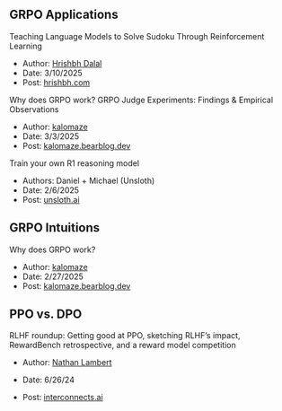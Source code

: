 

## GRPO Applications

Teaching Language Models to Solve Sudoku Through Reinforcement Learning
- Author: [Hrishbh Dalal](https://x.com/HrishbhDalal)
- Date: 3/10/2025
- Post: [hrishbh.com](https://hrishbh.com/teaching-language-models-to-solve-sudoku-through-reinforcement-learning/)

Why does GRPO work?
GRPO Judge Experiments: Findings & Empirical Observations
- Author: [kalomaze](https://x.com/kalomaze)
- Date: 3/3/2025
- Post: [kalomaze.bearblog.dev](https://kalomaze.bearblog.dev/grpo-judge-experiments-findings-and-empirical-observations/)


Train your own R1 reasoning model
- Authors: Daniel + Michael (Unsloth)
- Date: 2/6/2025
- Post: [unsloth.ai](https://unsloth.ai/blog/r1-reasoning)

## GRPO Intuitions

Why does GRPO work?
- Author: [kalomaze](https://x.com/kalomaze)
- Date: 2/27/2025
- Post: [kalomaze.bearblog.dev](https://kalomaze.bearblog.dev/why-does-grpo-work/)


## PPO vs. DPO

RLHF roundup: Getting good at PPO, sketching RLHF’s impact, RewardBench retrospective, and a reward model competition
- Author: [Nathan Lambert](https://x.com/natolambert)

- Date: 6/26/24
- Post: [interconnects.ai](https://www.interconnects.ai/p/rlhf-roundup-2024)
